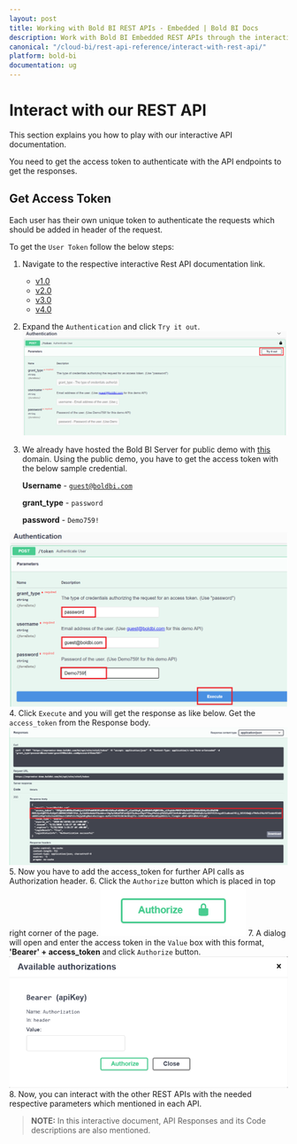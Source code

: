 ```yaml
---
layout: post
title: Working with Bold BI REST APIs - Embedded | Bold BI Docs
description: Work with Bold BI Embedded REST APIs through the interactive API documentation. Just get the access token to authenticate the API endpoint and get the response.
canonical: "/cloud-bi/rest-api-reference/interact-with-rest-api/"
platform: bold-bi
documentation: ug
---
```


# Interact with our REST API

This section explains you how to play with our interactive API documentation.

You need to get the access token to authenticate with the API endpoints to get the responses.

## Get Access Token
Each user has their own unique token to authenticate the requests which should be added in header of the request.

To get the `User Token` follow the below steps:

1. Navigate to the respective interactive Rest API documentation link.
     * [v1.0](https://help.boldbi.com/embedded-bi/rest-api-reference/v1.0/try-it-now/)
     * [v2.0](https://help.boldbi.com/embedded-bi/rest-api-reference/v2.0/try-it-now/)
     * [v3.0](https://help.boldbi.com/embedded-bi/rest-api-reference/v3.0/try-it-now/)
     * [v4.0](https://help.boldbi.com/embedded-bi/rest-api-reference/v4.0/try-it-now/)
2. Expand the `Authentication` and click `Try it out`.
![Authentication](/static/assets/embedded/rest-api-reference/images/authentication.png)
3. We already have hosted the Bold BI Server for public demo with [this](https://onpremise-demo.boldbi.com/) domain. Using the public demo, you have to get the access token with the below sample credential.

     **Username** - [`guest@boldbi.com`](guest@boldbi.com)

     **grant_type** - `password`

     **password** - `Demo759!`
     
![Demo credential](/static/assets/embedded/rest-api-reference/images/demo-credential.png)
4. Click `Execute` and you will get the response as like below. Get the `access_token` from the Response body.
![Response](/static/assets/embedded/rest-api-reference/images/demo-response.png)
5. Now you have to add the access_token for further API calls as Authorization header.
6. Click the `Authorize` button which is placed in top right corner of the page.
![Authorize button](/static/assets/embedded/rest-api-reference/images/authorize-button.png)
7. A dialog will open and enter the access token in the `Value` box with this format, **'Bearer' + access_token** and click `Authorize` button.
![Authorize dialog](/static/assets/embedded/rest-api-reference/images/authorization-dialog.png)
8. Now, you can interact with the other REST APIs with the needed respective parameters which mentioned in each API.

> **NOTE:**  In this interactive document, API Responses and its Code descriptions are also mentioned.
